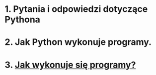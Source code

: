 # 1. Pytania i odpowiedzi dotyczące Pythona
# 2. Jak Python wykonuje programy. 
# 3. [Jak wykonuje się programy?](E:\Python\python-exercises\how-the-programs-are-executed.md)